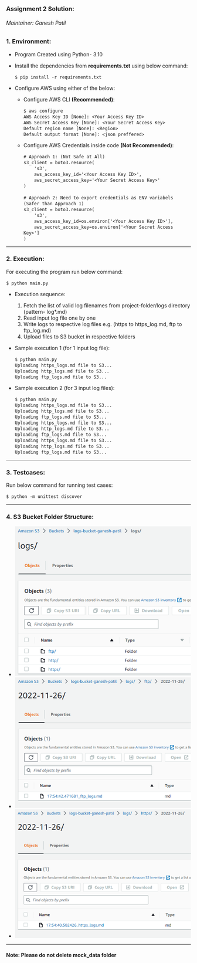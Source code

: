 ### Assignment 2 Solution:

###### Maintainer: Ganesh Patil

### 1. Environment:
- Program Created using Python- 3.10
- Install the dependencies from **requirements.txt** using below command:
    ````
    $ pip install -r requirements.txt
    ````

- Configure AWS using either of the below:
  - Configure AWS CLI **(Recommended)**:
    ````
    $ aws configure
    AWS Access Key ID [None]: <Your Access Key ID>
    AWS Secret Access Key [None]: <Your Secret Access Key>
    Default region name [None]: <Region>
    Default output format [None]: <json preffered>
    ````
  - Configure AWS Credentials inside code **(Not Recommended)**:
    ````
    # Approach 1: (Not Safe at All)
    s3_client = boto3.resource(
        's3',
        aws_access_key_id='<Your Access Key ID>',
        aws_secret_access_key='<Your Secret Access Key>'
    )
    
    # Approach 2: Need to export credentials as ENV variabels (Safer than Approach 1)
    s3_client = boto3.resource(
        's3',
        aws_access_key_id=os.environ['<Your Access Key ID>'],
        aws_secret_access_key=os.environ['<Your Secret Access Key>']
    )
    ````

--------

### 2. Execution:
For executing the program run below command:
````
$ python main.py
````
- Execution sequence:
  1. Fetch the list of valid log filenames from project-folder/logs directory (pattern- log*.md)
  2. Read input log file one by one
  3. Write logs to respective log files e.g. (https to https_log.md, ftp to ftp_log.md)
  4. Upload files to S3 bucket in respective folders

- Sample execution 1 (for 1 input log file):
  ````
  $ python main.py
  Uploading https_logs.md file to S3...
  Uploading http_logs.md file to S3...
  Uploading ftp_logs.md file to S3...
  ````

- Sample execution 2 (for 3 input log files):
  ````
  $ python main.py
  Uploading https_logs.md file to S3...
  Uploading http_logs.md file to S3...
  Uploading ftp_logs.md file to S3...
  Uploading https_logs.md file to S3...
  Uploading http_logs.md file to S3...
  Uploading ftp_logs.md file to S3...
  Uploading https_logs.md file to S3...
  Uploading http_logs.md file to S3...
  Uploading ftp_logs.md file to S3...
  ````
  
--------

### 3. Testcases:
Run below command for running test cases: 
````
$ python -m unittest discover
````

--------
### 4. S3 Bucket Folder Structure:
- ![](screenshots/img_3.png)
- ![](screenshots/img_1.png)
- ![](screenshots/img_2.png)

--------

#### Note: Please do not delete mock_data folder